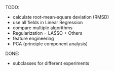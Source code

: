 TODO:
- calculate root-mean-square deviation (RMSD)
- use all fields in Linear Regression
- compare multiple algorithms
- Regularization = LASSO + Others
- feature engineering
- PCA (principle component analysis)

DONE:
- subclasses for different experiments

